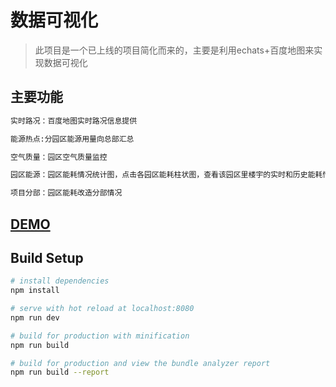 # 数据可视化

> 此项目是一个已上线的项目简化而来的，主要是利用echats+百度地图来实现数据可视化

## 主要功能

``` bash
实时路况：百度地图实时路况信息提供

能源热点:分园区能源用量向总部汇总

空气质量：园区空气质量监控

园区能源：园区能耗情况统计图，点击各园区能耗柱状图，查看该园区里楼宇的实时和历史能耗情况

项目分部：园区能耗改造分部情况
```

## [DEMO](https://zhourenyou.github.io/vue-echats-bmap-web/)


## Build Setup

``` bash
# install dependencies
npm install

# serve with hot reload at localhost:8080
npm run dev

# build for production with minification
npm run build

# build for production and view the bundle analyzer report
npm run build --report
```

